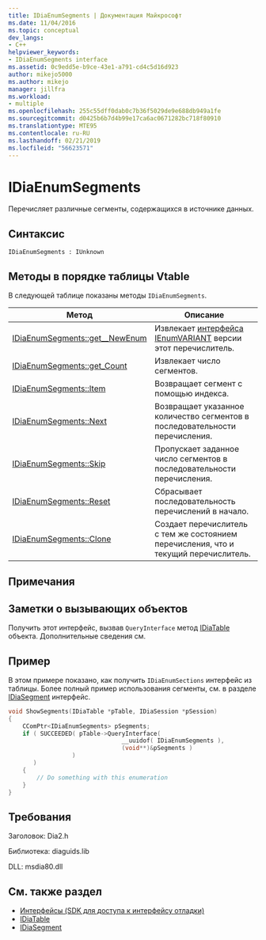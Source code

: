 ```yaml
---
title: IDiaEnumSegments | Документация Майкрософт
ms.date: 11/04/2016
ms.topic: conceptual
dev_langs:
- C++
helpviewer_keywords:
- IDiaEnumSegments interface
ms.assetid: 0c9edd5e-b9ce-43e1-a791-cd4c5d16d923
author: mikejo5000
ms.author: mikejo
manager: jillfra
ms.workload:
- multiple
ms.openlocfilehash: 255c55dff0dab0c7b36f5029de9e688db949a1fe
ms.sourcegitcommit: d0425b6b7d4b99e17ca6ac0671282bc718f80910
ms.translationtype: MTE95
ms.contentlocale: ru-RU
ms.lasthandoff: 02/21/2019
ms.locfileid: "56623571"
---
```

# <a name="idiaenumsegments"></a>IDiaEnumSegments
Перечисляет различные сегменты, содержащихся в источнике данных.

## <a name="syntax"></a>Синтаксис

```
IDiaEnumSegments : IUnknown
```

## <a name="methods-in-vtable-order"></a>Методы в порядке таблицы Vtable
В следующей таблице показаны методы `IDiaEnumSegments`.

|Метод|Описание|
|------------|-----------------|
|[IDiaEnumSegments::get__NewEnum](../../debugger/debug-interface-access/idiaenumsegments-get-newenum.md)|Извлекает [интерфейса IEnumVARIANT](/previous-versions/windows/desktop/api/oaidl/nn-oaidl-ienumvariant) версии этот перечислитель.|
|[IDiaEnumSegments::get_Count](../../debugger/debug-interface-access/idiaenumsegments-get-count.md)|Извлекает число сегментов.|
|[IDiaEnumSegments::Item](../../debugger/debug-interface-access/idiaenumsegments-item.md)|Возвращает сегмент с помощью индекса.|
|[IDiaEnumSegments::Next](../../debugger/debug-interface-access/idiaenumsegments-next.md)|Возвращает указанное количество сегментов в последовательности перечисления.|
|[IDiaEnumSegments::Skip](../../debugger/debug-interface-access/idiaenumsegments-skip.md)|Пропускает заданное число сегментов в последовательности перечисления.|
|[IDiaEnumSegments::Reset](../../debugger/debug-interface-access/idiaenumsegments-reset.md)|Сбрасывает последовательность перечислений в начало.|
|[IDiaEnumSegments::Clone](../../debugger/debug-interface-access/idiaenumsegments-clone.md)|Создает перечислитель с тем же состоянием перечисления, что и текущий перечислитель.|

## <a name="remarks"></a>Примечания

## <a name="notes-for-callers"></a>Заметки о вызывающих объектов
Получить этот интерфейс, вызвав `QueryInterface` метод [IDiaTable](../../debugger/debug-interface-access/idiatable.md) объекта. Дополнительные сведения см.

## <a name="example"></a>Пример
В этом примере показано, как получить `IDiaEnumSections` интерфейс из таблицы. Более полный пример использования сегменты, см. в разделе [IDiaSegment](../../debugger/debug-interface-access/idiasegment.md) интерфейс.

```C++
void ShowSegments(IDiaTable *pTable, IDiaSession *pSession)
{
    CComPtr<IDiaEnumSegments> pSegments;
    if ( SUCCEEDED( pTable->QueryInterface(
                                __uuidof( IDiaEnumSegments ),
                                (void**)&pSegments )
                  )
       )
    {
        // Do something with this enumeration
    }
}
```

## <a name="requirements"></a>Требования
Заголовок: Dia2.h

Библиотека: diaguids.lib

DLL: msdia80.dll

## <a name="see-also"></a>См. также раздел
- [Интерфейсы (SDK для доступа к интерфейсу отладки)](../../debugger/debug-interface-access/interfaces-debug-interface-access-sdk.md)
- [IDiaTable](../../debugger/debug-interface-access/idiatable.md)
- [IDiaSegment](../../debugger/debug-interface-access/idiasegment.md)
